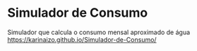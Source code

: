 # Simulador de Consumo
 Simulador que calcula o consumo mensal aproximado de água 
 https://karinaizo.github.io/Simulador-de-Consumo/
